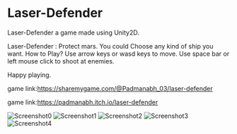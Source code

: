 # Laser-Defender
Laser-Defender a game made using Unity2D.

Laser-Defender : Protect mars.
You could Choose any kind of ship you want.
How to Play?
Use arrow keys or wasd keys to move.
Use space bar or left mouse click to shoot at enemies.

Happy playing.

game link:https://sharemygame.com/@Padmanabh_03/laser-defender

game link:https://padmanabh.itch.io/laser-defender

![Screenshot0](https://user-images.githubusercontent.com/71133619/138813471-22bb4748-f8c0-4e47-9016-69f3c8bf5f91.png)
![Screenshot1](https://user-images.githubusercontent.com/71133619/138813474-f45f6981-5a16-4d90-87f0-ab92b26ee240.png)
![Screenshot2](https://user-images.githubusercontent.com/71133619/138813476-021be546-9ab7-4244-bcc8-807adbe4479e.png)
![Screenshot3](https://user-images.githubusercontent.com/71133619/138813478-83ea4632-b3a0-4092-ad40-8ef5d495695d.png)
![Screenshot4](https://user-images.githubusercontent.com/71133619/138813479-9d667b25-0d3e-4334-9510-5f6d31fe8049.png)

